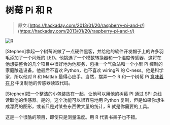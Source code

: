 # 树莓 Pi 和 R

> 原文:[https://hackaday.com/2013/01/20/raspberry-pi-and-r/](https://hackaday.com/2013/01/20/raspberry-pi-and-r/)

![R](../Images/abcb6b0225ed364684a476791e22b916.png)

[Stephen]拿起一个树莓派做了一点硬件黑客，并给他的软件开发帽子上的许多羽毛添加了一个闪烁的 LED。他挑选了一个模数转换器和一个温度传感器，这将在他想要整合的几个项目中很好地为他服务，包括一个气象站和一个小型 Pi 控制的家庭酿造设备。他最后不喜欢 Python，也不喜欢 wiringPi 的 C-ness。他是科学家，所以他对 R 和 Matlab 最得心应手。当然，摆弄一个 R 和一个树莓 Pi [意味着在 R](https://plus.google.com/u/0/118229326887001973739/posts/gSQB3M6cph7) 中复制他的传感器读取代码。

[Stephen]把一个整洁的小包装放在一起，让他可以用他的树莓 PI 通过 SPI 总线读取他的传感器。是的，这个功能可以很容易地用 Python 复制，但是如果你想生成漂亮的图形，或者只是对某些东西做大量的统计，R 就是你需要的工具。

这是一个很酷的项目，即使只是测量温度。用 R 代表书呆子也不错。